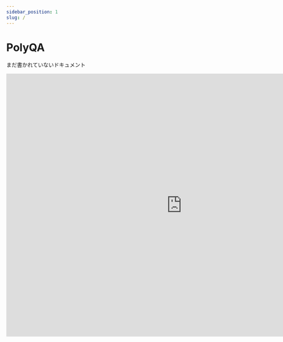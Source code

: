 ```yaml
---
sidebar_position: 1
slug: /
---
```


# PolyQA

まだ書かれていないドキュメント

<iframe width="927" height="695" src="https://www.youtube.com/embed/71Etoai0WaM" title="ポケットモンスターブラックホワイト_ホドモエシティBGM(最高音質)" frameborder="0" allow="accelerometer; autoplay; clipboard-write; encrypted-media; gyroscope; picture-in-picture; web-share" referrerpolicy="strict-origin-when-cross-origin" allowfullscreen></iframe>